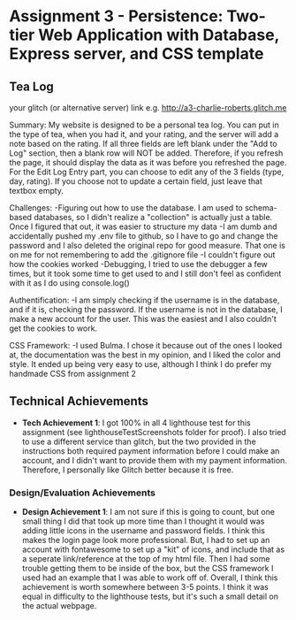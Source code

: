 Assignment 3 - Persistence: Two-tier Web Application with Database, Express server, and CSS template
===

## Tea Log

your glitch (or alternative server) link e.g. http://a3-charlie-roberts.glitch.me

Summary:
  My website is designed to be a personal tea log. You can put in the type of tea, when you had it, and your rating, and the server will add a note based on the rating. If all three fields are left blank under the "Add to Log" section, then a blank row will NOT be added. Therefore, if you refresh the page, it should display the data as it was before you refreshed the page. For the Edit Log Entry part, you can choose to edit any of the 3 fields (type, day, rating). If you choose not to update a certain field, just leave that textbox empty. 

Challenges:
  -Figuring out how to use the database. I am used to schema-based databases, so I didn't realize a "collection" is actually just a table. Once I figured that 
  out, it was easier to structure my data
  -I am dumb and accidentally pushed my .env file to github, so I have to go and change the password and I also deleted the original repo for good measure. That one is on me for not remembering to add the .gitignore file
  -I couldn't figure out how the cookies worked
  -Debugging, I tried to use the debugger a few times, but it took some time to get used to and I still don't feel as confident with it as I do using console.log()

Authentification:
 -I am simply checking if the username is in the database, and if it is, checking the password. If the username is not in the database, I make a new account for the user. This was the easiest and I also couldn't get the cookies to work.

 CSS Framework:
 -I used Bulma. I chose it because out of the ones I looked at, the documentation was the best in my opinion, and I liked the color and style. It ended up being very easy to use, although I think I do prefer my handmade CSS from assignment 2


## Technical Achievements
- **Tech Achievement 1**: I got 100% in all 4 lighthouse test for this assignment (see lighthouseTestScreenshots folder for proof). I also tried to use a different service than glitch, but the two provided in the instructions both required payment information before I could make an account, and I didn't want to provide them with my payment information. Therefore, I personally like Glitch better because it is free.

### Design/Evaluation Achievements
- **Design Achievement 1**: I am not sure if this is going to count, but one small thing I did that took up more time than I thought it would was adding little icons in the username and password fields. I think this makes the login page look more professional. But, I had to set up an account with fontawesome to set up a "kit" of icons, and include that as a seperate link/reference at the top of my html file. Then I had some trouble getting them to be inside of the box, but the CSS framework I used had an example that I was able to work off of. Overall, I think this achievement is worth somewhere between 3-5 points. I think it was equal in difficulty to the lighthouse tests, but it's such a small detail on the actual webpage.
